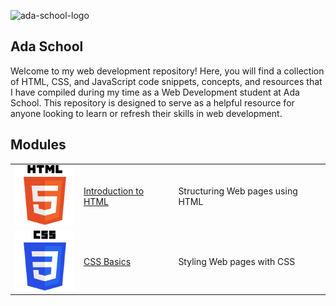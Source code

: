 ![ada-school-logo](https://media.ada-school.org/5fcd3ac12b22eab4d301d819/5fcd49a07ffe7b324996b784/ada-logo-cfdb7c7b-1791-408f-b5b4-240b22bd1653.png?version=2)

## Ada School
Welcome to my web development repository! Here, you will find a collection of HTML, CSS, and JavaScript code snippets, concepts, and resources that I have compiled during my time as a Web Development student at Ada School. This repository is designed to serve as a helpful resource for anyone looking to learn or refresh their skills in web development. 

## Modules

<table>
<tr>
<td><a href="./web-dev-basics"><img src="assets/html-5.svg" width="100px"></a>
</td>
<td><a href="./web-dev-basics">Introduction to HTML</a>
</td>
<td>Structuring Web pages using HTML
</tr>
<tr>
<td><a href="./css-basics"><img src="assets/css-3.svg" width="100px"></a>
</td>
<td><a href="./css-basics">CSS Basics</a>
</td>
<td>Styling Web pages with CSS</td>
</tr>
</table>